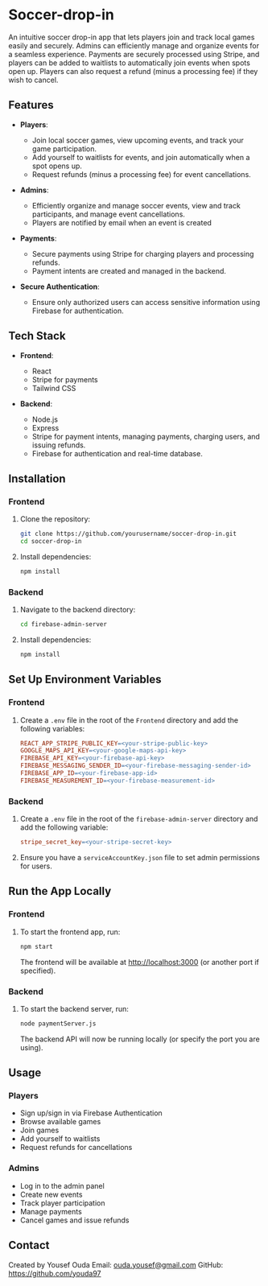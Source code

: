 # Soccer-drop-in

An intuitive soccer drop-in app that lets players join and track local games easily and securely. Admins can efficiently manage and organize events for a seamless experience. Payments are securely processed using Stripe, and players can be added to waitlists to automatically join events when spots open up. Players can also request a refund (minus a processing fee) if they wish to cancel.

## Features

- **Players**: 
  - Join local soccer games, view upcoming events, and track your game participation.
  - Add yourself to waitlists for events, and join automatically when a spot opens up.
  - Request refunds (minus a processing fee) for event cancellations.
  
- **Admins**:
  - Efficiently organize and manage soccer events, view and track participants, and manage event cancellations.
  - Players are notified by email when an event is created

- **Payments**:
  - Secure payments using Stripe for charging players and processing refunds.
  - Payment intents are created and managed in the backend.
  
- **Secure Authentication**:
  - Ensure only authorized users can access sensitive information using Firebase for authentication.

## Tech Stack

- **Frontend**:
  - React
  - Stripe for payments
  - Tailwind CSS

- **Backend**:
  - Node.js
  - Express
  - Stripe for payment intents, managing payments, charging users, and issuing refunds.
  - Firebase for authentication and real-time database.
  
## Installation

### Frontend

1. Clone the repository:

   ```bash
   git clone https://github.com/yourusername/soccer-drop-in.git
   cd soccer-drop-in
   ```

2. Install dependencies:

   ```bash
   npm install
   ```

### Backend
1. Navigate to the backend directory:
   ```bash
   cd firebase-admin-server
   ```

2. Install dependencies:
   ```bash
   npm install
   ```

## Set Up Environment Variables

### Frontend
1. Create a `.env` file in the root of the `Frontend` directory and add the following variables:
   ```makefile
   REACT_APP_STRIPE_PUBLIC_KEY=<your-stripe-public-key>
   GOOGLE_MAPS_API_KEY=<your-google-maps-api-key>
   FIREBASE_API_KEY=<your-firebase-api-key>
   FIREBASE_MESSAGING_SENDER_ID=<your-firebase-messaging-sender-id>
   FIREBASE_APP_ID=<your-firebase-app-id>
   FIREBASE_MEASUREMENT_ID=<your-firebase-measurement-id>
   ```

### Backend
1. Create a `.env` file in the root of the `firebase-admin-server` directory and add the following variable:
   ```makefile
   stripe_secret_key=<your-stripe-secret-key>
   ```

2. Ensure you have a `serviceAccountKey.json` file to set admin permissions for users.

## Run the App Locally

### Frontend
1. To start the frontend app, run:
   ```bash
   npm start
   ```
   The frontend will be available at [http://localhost:3000](http://localhost:3000) (or another port if specified).

### Backend
1. To start the backend server, run:
   ```bash
   node paymentServer.js
   ```
   The backend API will now be running locally (or specify the port you are using).

## Usage

### Players
- Sign up/sign in via Firebase Authentication
- Browse available games
- Join games
- Add yourself to waitlists
- Request refunds for cancellations

### Admins
- Log in to the admin panel
- Create new events
- Track player participation
- Manage payments
- Cancel games and issue refunds

## Contact
Created by Yousef Ouda
Email: ouda.yousef@gmail.com
GitHub: https://github.com/youda97

